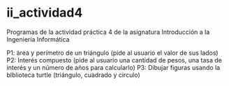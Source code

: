 # ii_actividad4
Programas de la actividad práctica 4 de la asignatura Introducción a  la Ingeniería Informática

P1: área y perímetro de un triángulo (pide al usuario el valor de sus lados)
P2: Interés compuesto (pide al usuario una cantidad de pesos, una tasa de interés y un número de años para calcularlo)
P3: Dibujar figuras usando la blblioteca turtle (triángulo, cuadrado y circulo)

